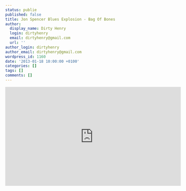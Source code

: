 ```yaml
---
status: publie
published: false
title: Jon Spencer Blues Explosion - Bag Of Bones
author:
  display_name: Dirty Henry
  login: dirtyhenry
  email: dirtyhenry@gmail.com
  url: ''
author_login: dirtyhenry
author_email: dirtyhenry@gmail.com
wordpress_id: 1160
date: '2013-01-18 10:00:00 +0100'
categories: []
tags: []
comments: []
---
```

<iframe width="560" height="315" src="http://www.youtube.com/embed/74TSKJyvERo" frameborder="0" allowfullscreen></iframe>
